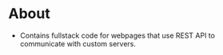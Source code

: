 # About
- Contains fullstack code for webpages that use REST API to communicate with custom servers.
